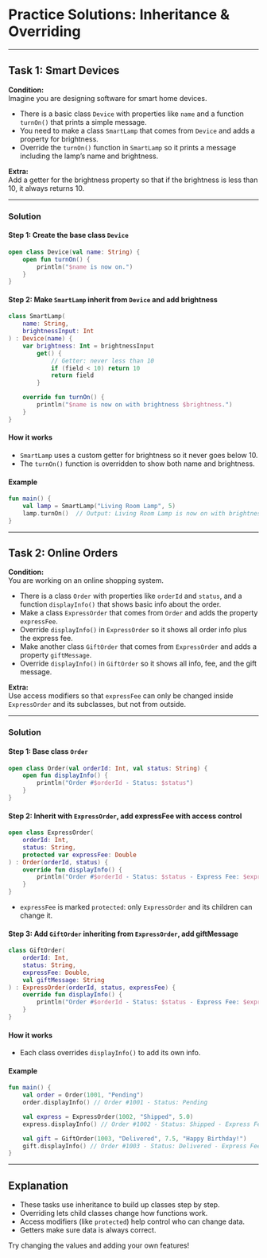 # Practice Solutions: Inheritance & Overriding

---

## Task 1: Smart Devices

**Condition:**  
Imagine you are designing software for smart home devices.

- There is a basic class `Device` with properties like `name` and a function `turnOn()` that prints a simple message.
- You need to make a class `SmartLamp` that comes from `Device` and adds a property for brightness.
- Override the `turnOn()` function in `SmartLamp` so it prints a message including the lamp’s name and brightness.

**Extra:**  
Add a getter for the brightness property so that if the brightness is less than 10, it always returns 10.

---

### Solution

#### Step 1: Create the base class `Device`

```kotlin
open class Device(val name: String) {
    open fun turnOn() {
        println("$name is now on.")
    }
}
```

#### Step 2: Make `SmartLamp` inherit from `Device` and add brightness

```kotlin
class SmartLamp(
    name: String,
    brightnessInput: Int
) : Device(name) {
    var brightness: Int = brightnessInput
        get() {
            // Getter: never less than 10
            if (field < 10) return 10
            return field
        }

    override fun turnOn() {
        println("$name is now on with brightness $brightness.")
    }
}
```

#### How it works

- `SmartLamp` uses a custom getter for brightness so it never goes below 10.
- The `turnOn()` function is overridden to show both name and brightness.

#### Example

```kotlin
fun main() {
    val lamp = SmartLamp("Living Room Lamp", 5)
    lamp.turnOn()  // Output: Living Room Lamp is now on with brightness 10.
}
```

---

## Task 2: Online Orders

**Condition:**  
You are working on an online shopping system.

- There is a class `Order` with properties like `orderId` and `status`, and a function `displayInfo()` that shows basic info about the order.
- Make a class `ExpressOrder` that comes from `Order` and adds the property `expressFee`.
- Override `displayInfo()` in `ExpressOrder` so it shows all order info plus the express fee.
- Make another class `GiftOrder` that comes from `ExpressOrder` and adds a property `giftMessage`.
- Override `displayInfo()` in `GiftOrder` so it shows all info, fee, and the gift message.

**Extra:**  
Use access modifiers so that `expressFee` can only be changed inside `ExpressOrder` and its subclasses, but not from outside.

---

### Solution

#### Step 1: Base class `Order`

```kotlin
open class Order(val orderId: Int, val status: String) {
    open fun displayInfo() {
        println("Order #$orderId - Status: $status")
    }
}
```

#### Step 2: Inherit with `ExpressOrder`, add expressFee with access control

```kotlin
open class ExpressOrder(
    orderId: Int,
    status: String,
    protected var expressFee: Double
) : Order(orderId, status) {
    override fun displayInfo() {
        println("Order #$orderId - Status: $status - Express Fee: $expressFee")
    }
}
```
- `expressFee` is marked `protected`: only `ExpressOrder` and its children can change it.

#### Step 3: Add `GiftOrder` inheriting from `ExpressOrder`, add giftMessage

```kotlin
class GiftOrder(
    orderId: Int,
    status: String,
    expressFee: Double,
    val giftMessage: String
) : ExpressOrder(orderId, status, expressFee) {
    override fun displayInfo() {
        println("Order #$orderId - Status: $status - Express Fee: $expressFee - Gift Message: $giftMessage")
    }
}
```

#### How it works

- Each class overrides `displayInfo()` to add its own info.

#### Example

```kotlin
fun main() {
    val order = Order(1001, "Pending")
    order.displayInfo() // Order #1001 - Status: Pending

    val express = ExpressOrder(1002, "Shipped", 5.0)
    express.displayInfo() // Order #1002 - Status: Shipped - Express Fee: 5.0

    val gift = GiftOrder(1003, "Delivered", 7.5, "Happy Birthday!")
    gift.displayInfo() // Order #1003 - Status: Delivered - Express Fee: 7.5 - Gift Message: Happy Birthday!
}
```

---

## Explanation

- These tasks use inheritance to build up classes step by step.
- Overriding lets child classes change how functions work.
- Access modifiers (like `protected`) help control who can change data.
- Getters make sure data is always correct.

Try changing the values and adding your own features!